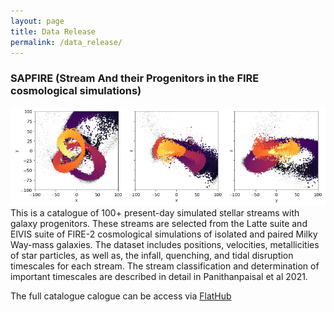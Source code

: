 ```yaml
---
layout: page
title: Data Release
permalink: /data_release/
---
```

### SAPFIRE (**S**tream **A**nd their **P**rogenitors in the **FIRE** cosmological simulations)
![stream_pic](/assets/one_stream_unwrap.png)
This is a catalogue of 100+ present-day simulated stellar streams with galaxy progenitors. These streams are selected from the Latte suite and ElVIS suite of FIRE-2 cosmological simulations of isolated and paired Milky Way-mass galaxies. The dataset includes positions, velocities, metallicities of star particles, as well as, the infall, quenching, and tidal disruption timescales for each stream. The stream classification and determination of important timescales are described in detail in Panithanpaisal et al 2021.

The full catalogue calogue can be access via [FlatHub](https://flathub.flatironinstitute.org/sapfire)

